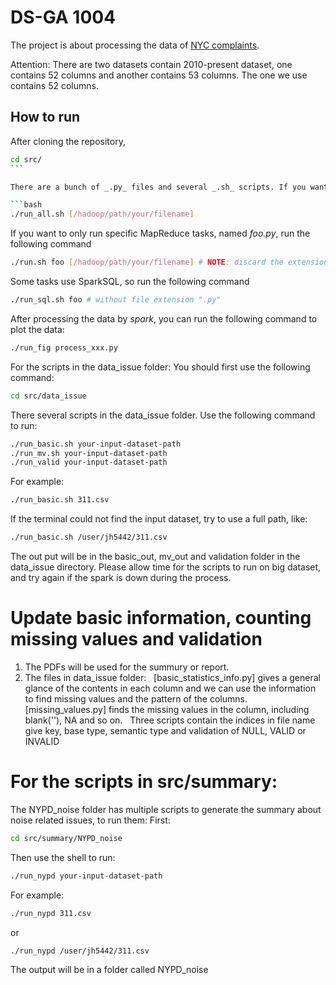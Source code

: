 # DS-GA 1004
 
The project is about processing the data of [NYC complaints](https://data.cityofnewyork.us/Social-Services/311/wpe2-h2i5).

Attention:
There are two datasets contain 2010-present dataset, one contains 52 columns and another contains 53 columns.
The one we use contains 52 columns.

## How to run

After cloning the repository,

```bash
cd src/
```  

There are a bunch of _.py_ files and several _.sh_ scripts. If you want to automatically run all the bash scripts, run the following command:

```bash
./run_all.sh [/hadoop/path/your/filename]
```

If you want to only run specific MapReduce tasks, named _foo.py_, run the following command

```bash
./run.sh foo [/hadoop/path/your/filename] # NOTE: discard the extension ".py"
```

Some tasks use SparkSQL, so run the following command

```bash
./run_sql.sh foo # without file extension ".py"
```

After processing the data by _spark_, you can run the following command to plot the data:

```bash
./run_fig process_xxx.py
```

For the scripts in the data_issue folder:
You should first use the following command:
```bash
cd src/data_issue
```
There several scripts in the data_issue folder.
Use the following command to run:
```bash
./run_basic.sh your-input-dataset-path
./run_mv.sh your-input-dataset-path
./run_valid your-input-dataset-path
```
For example:
```bash
./run_basic.sh 311.csv
```
If the terminal could not find the input dataset, try to use a full path, like:
```bash
./run_basic.sh /user/jh5442/311.csv
```
The out put will be in the basic_out, mv_out and validation folder in the data_issue directory.
Please allow time for the scripts to run on big dataset, and try again if the spark is down during the process.

# Update basic information, counting missing values and validation
1. The PDFs will be used for the summury or report.
2. The files in data_issue folder: 
   [basic_statistics_info.py] gives a general glance of the contents in each column and we can use the information to find missing values and the pattern of the columns.
   [missing_values.py] finds the missing values in the column, including blank(''), NA and so on.
   Three scripts contain the indices in file name give key, base type, semantic type and validation of NULL, VALID or INVALID
   
# For the scripts in src/summary:
The NYPD_noise folder has multiple scripts to generate the summary about noise related issues, to run them:
First:
```bash
cd src/summary/NYPD_noise
```
Then use the shell to run:
```bash
./run_nypd your-input-dataset-path
```
For example:
```bash
./run_nypd 311.csv
```
or
```bash
./run_nypd /user/jh5442/311.csv
```
The output will be in a folder called NYPD_noise
